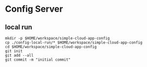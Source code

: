 # Config Server

## local run

```shell
mkdir -p $HOME/workspace/simple-cloud-app-config
cp ./config-local-run/* $HOME/workspace/simple-cloud-app-config
cd $HOME/workspace/simple-cloud-app-config
git init
git add --all
git commit -m "initial commit"
```
